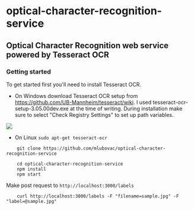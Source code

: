 # optical-character-recognition-service
## Optical Character Recognition web service powered by Tesseract OCR


### Getting started
To get started first you'll need to install Tesseract OCR. 

* On Windows download Tesseract OCR setup from https://github.com/UB-Mannheim/tesseract/wiki. I used tesseract-ocr-setup-3.05.00dev.exe at the time of writing.
During installation make sure to select "Check Registry Settings" to set up path variables.

![](https://github.com/mlubovac/optical-character-recognition-service/tesseract.png)

* On Linux  ```sudo apt-get tesseract-ocr```

```
    git clone https://github.com/mlubovac/optical-character-recognition-service
```

```
    cd optical-character-recognition-service
    npm install
    npm start
```

Make post request to ```http://localhost:3000/labels```
```
    curl http://localhost:3000/labels -F "filename=sample.jpg" -F "label=@sample.jpg"
```